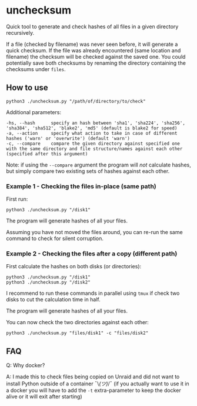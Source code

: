 # unchecksum

Quick tool to generate and check hashes of all files in a given directory recursively.

If a file (checked by filename) was never seen before, it will generate a quick checksum. If the file was already encountered (same location and filename) the checksum will be checked against the saved one. You could potentially save both checksums by renaming the directory containing the checksums under `files`.

## How to use
```
python3 ./unchecksum.py "/path/of/directory/to/check"
```

Additional parameters:
```
-hs, --hash      specify an hash between 'sha1', 'sha224', 'sha256', 'sha384', 'sha512', 'blake2', 'md5' (default is blake2 for speed)
-a, --action     specify what action to take in case of different hashes ('warn' or 'overwrite') (default 'warn')
-c, --compare    compare the given directory against specified one with the same directory and file structure/names against each other (specified after this argument)
```
Note: if using the `--compare` argument the program will *not* calculate hashes, but simply compare two existing sets of hashes against each other.

### Example 1 - Checking the files in-place (same path)
First run:
```
python3 ./unchecksum.py "/disk1"
```

The program will generate hashes of all your files.

Assuming you have not moved the files around, you can re-run the same command to check for silent corruption.

### Example 2 - Checking the files after a copy (different path)
First calculate the hashes on both disks (or directories):
```
python3 ./unchecksum.py "/disk1"
python3 ./unchecksum.py "/disk2"
```
I recommend to run these commands in parallel using `tmux` if check two disks to cut the calculation time in half.

The program will generate hashes of all your files.

You can now check the two directories against each other:
```
python3 ./unchecksum.py "files/disk1" -c "files/disk2"
```

## FAQ
Q: Why docker?

A: I made this to check files being copied on Unraid and did not want to install Python outside of a container ¯\\_(ツ)_/¯ (if you actually want to use it in a docker you will have to add the `-t` extra-parameter to keep the docker alive or it will exit after starting)
